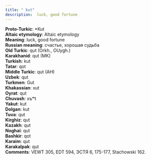 ```yaml
---
title: " kut"
description:  luck, good fortune
---
```


<strong>Proto-Turkic</strong>:  *Kut<br>
<strong>Altaic etymology</strong>:  Altaic etymology<br>
<strong>Meaning</strong>:  luck, good fortune<br>
<strong>Russian meaning</strong>:  счастье, хорошая судьба<br>
<strong>Old Turkic</strong>:  qut (Orkh., OUygh.)<br>
<strong>Karakhanid</strong>:  qut (MK)<br>
<strong>Turkish</strong>:  kut<br>
<strong>Tatar</strong>:  qot<br>
<strong>Middle Turkic</strong>:  qut (AH)<br>
<strong>Uzbek</strong>:  qut<br>
<strong>Turkmen</strong>:  Gut<br>
<strong>Khakassian</strong>:  xut<br>
<strong>Oyrat</strong>:  qut<br>
<strong>Chuvash</strong>:  xъʷt<br>
<strong>Yakut</strong>:  kut<br>
<strong>Dolgan</strong>:  kut<br>
<strong>Tuva</strong>:  qut<br>
<strong>Kirghiz</strong>:  qut<br>
<strong>Kazakh</strong>:  qut<br>
<strong>Noghai</strong>:  qut<br>
<strong>Bashkir</strong>:  qot<br>
<strong>Karaim</strong>:  qut<br>
<strong>Karakalpak</strong>:  qut<br>
<strong>Comments</strong>:  VEWT 305, EDT 594, ЭСТЯ 6, 175-177, Stachowski 162.<br>


